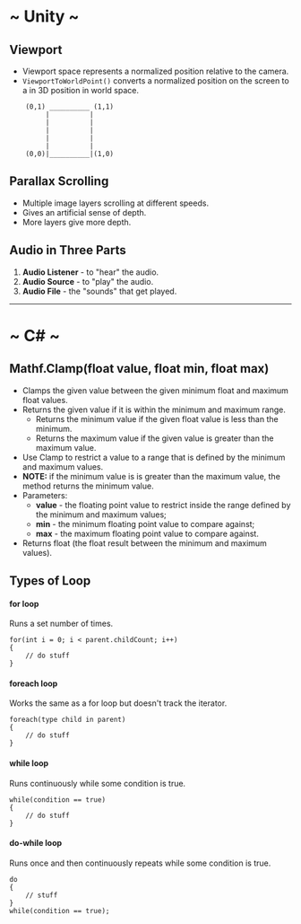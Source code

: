 # ~ Unity ~
## Viewport
* Viewport space represents a normalized position relative to the camera.
* `ViewportToWorldPoint()` converts a normalized position on the screen to a in 3D position in world space.
```
    (0,1) __________ (1,1)
         |          |
         |          |
         |          |
         |          |
         |          |
    (0,0)|__________|(1,0)
```
## Parallax Scrolling
* Multiple image layers scrolling at different speeds.
* Gives an artificial sense of depth.
* More layers give more depth.

## Audio in Three Parts
1. __Audio Listener__ - to "hear" the audio.
2. __Audio Source__ - to "play" the audio.
3. __Audio File__ - the "sounds" that get played.
***
# ~ C# ~
## Mathf.Clamp(float value, float min, float max)
* Clamps the given value between the given minimum float and maximum float values.
* Returns the given value if it is within the minimum and maximum range.
    * Returns the minimum value if the given float value is less than the minimum.
    * Returns the maximum value if the given value is greater than the maximum value.
* Use Clamp to restrict a value to a range that is defined by the minimum and maximum values.
* __NOTE:__ if the minimum value is is greater than the maximum value, the method returns the minimum value.
* Parameters:
    * __value__ - the floating point value to restrict inside the range defined by the minimum and maximum values;
    * __min__ - the minimum floating point value to compare against;
    * __max__ - the maximum floating point value to compare against.
* Returns float (the float result between the minimum and maximum values).
## Types of Loop
#### for loop
Runs a set number of times.
```
for(int i = 0; i < parent.childCount; i++)
{
    // do stuff
}
```
#### foreach loop
Works the same as a for loop but doesn't track the iterator.
```
foreach(type child in parent)
{
    // do stuff
}
```
#### while loop
Runs continuously while some condition is true.
```
while(condition == true)
{
    // do stuff
}
```
#### do-while loop
Runs once and then continuously repeats while some condition is true.
```
do
{
    // stuff
}
while(condition == true);
```